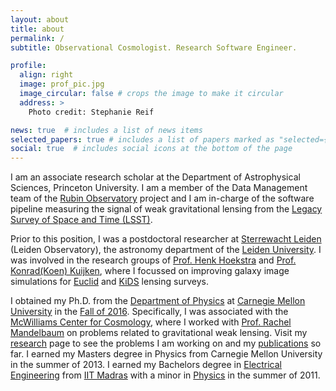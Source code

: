 ```yaml
---
layout: about
title: about
permalink: /
subtitle: Observational Cosmologist. Research Software Engineer.

profile:
  align: right
  image: prof_pic.jpg
  image_circular: false # crops the image to make it circular
  address: >
    Photo credit: Stephanie Reif

news: true  # includes a list of news items
selected_papers: true # includes a list of papers marked as "selected={true}"
social: true  # includes social icons at the bottom of the page
---
```


I am an associate research scholar at the Department of Astrophysical Sciences, Princeton University.
I am a member of the Data Management team of the [Rubin Observatory](https://www.vro.org/) project and I am in-charge of the software pipeline measuring the signal of weak gravitational lensing from the [Legacy Survey of Space and Time (LSST)](https://www.lsst.org/).

Prior to this position, I was a postdoctoral researcher at [Sterrewacht Leiden](http://www.strw.leidenuniv.nl/) (Leiden Observatory), the astronomy department of the [Leiden University](http://www.universiteitleiden.nl/).
I was involved in the research groups of [Prof. Henk Hoekstra](http://home.strw.leidenuniv.nl/~hoekstra/) and [Prof. Konrad(Koen) Kuijken](http://home.strw.leidenuniv.nl/~kuijken/), where I focussed on improving galaxy image simulations for [Euclid](https://www.euclid-ec.org/) and [KiDS](http://kids.strw.leidenuniv.nl/) lensing surveys.


I obtained my Ph.D. from the [Department of Physics](http://www.cmu.edu/physics) at [Carnegie Mellon University](http://www.cmu.edu) in the [Fall of 2016](https://www.cmu.edu/physics/news-events/news-archive/2016/first_graduate_fall_2016.html).
Specifically, I was associated with the [McWilliams Center for Cosmology](http://www.cmu.edu/cosmology), where I worked with [Prof. Rachel Mandelbaum](http://www.andrew.cmu.edu/user/rmandelb) on problems related to gravitational weak lensing.
Visit my <a href="#research">research</a> page to see the problems I am working on and my <a href="files/arunkannawadi_publist.pdf">publications</a> so far.
I earned my Masters degree in Physics from Carnegie Mellon University in the summer of 2013.
I earned my Bachelors degree in [Electrical Engineering](http://www.ee.iitm.ac.in) from [IIT Madras](http://www.iitm.ac.in) with a minor in [Physics](http://www.physics.iitm.ac.in/) in the summer of 2011.
